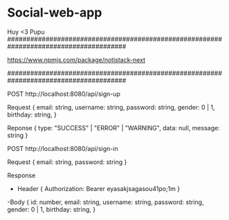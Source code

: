 # Social-web-app
Huy <3 Pupu
#######################################################################################

https://www.npmjs.com/package/notistack-next

#######################################################################################

POST http://localhost:8080/api/sign-up 

Request {
  email: string,
  username: string,
  password: string,
  gender: 0 | 1,
  birthday: string,
}

Reponse {
  type: "SUCCESS" | "ERROR" | "WARNING",
  data: null,
  message: string
}


POST http://localhost:8080/api/sign-in

Request {
  email: string,
  password: string
}

Response
- Header {
Authorization: Bearer eyasakjsagasou41po;1m
}

-Body {
  id: number,
  email: string,
  username: string,
  password: string,
  gender: 0 | 1,
  birthday: string,
}

